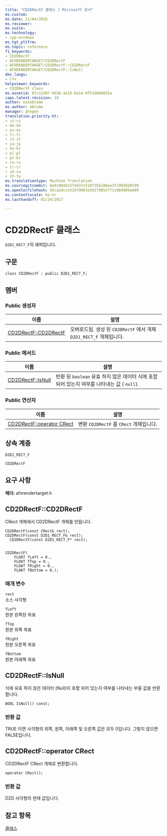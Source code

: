 ```yaml
---
title: "CD2DRectF 클래스 | Microsoft 문서"
ms.custom: 
ms.date: 11/04/2016
ms.reviewer: 
ms.suite: 
ms.technology:
- cpp-windows
ms.tgt_pltfrm: 
ms.topic: reference
f1_keywords:
- CD2DRectF
- AFXRENDERTARGET/CD2DRectF
- AFXRENDERTARGET/CD2DRectF::CD2DRectF
- AFXRENDERTARGET/CD2DRectF::IsNull
dev_langs:
- C++
helpviewer_keywords:
- CD2DRectF class
ms.assetid: 87c12d87-9d18-4a19-ba14-0f51d6b6835a
caps.latest.revision: 18
author: mikeblome
ms.author: mblome
manager: ghogen
translation.priority.ht:
- cs-cz
- de-de
- es-es
- fr-fr
- it-it
- ja-jp
- ko-kr
- pl-pl
- pt-br
- ru-ru
- tr-tr
- zh-cn
- zh-tw
ms.translationtype: Machine Translation
ms.sourcegitcommit: 0e0c08ddc57d437c51872b5186ae3fc983bb0199
ms.openlocfilehash: 5bca2dcce32679083e5917d855f711984989a489
ms.contentlocale: ko-kr
ms.lasthandoff: 02/24/2017

---
```

# <a name="cd2drectf-class"></a>CD2DRectF 클래스
`D2D1_RECT_F`의 래퍼입니다.  
  
## <a name="syntax"></a>구문  
  
```  
class CD2DRectF : public D2D1_RECT_F;  
```  
  
## <a name="members"></a>멤버  
  
### <a name="public-constructors"></a>Public 생성자  
  
|이름|설명|  
|----------|-----------------|  
|[CD2DRectF::CD2DRectF](#cd2drectf)|오버로드됨. 생성 된 `CD2DRectF` 에서 개체 `D2D1_RECT_F` 개체입니다.|  
  
### <a name="public-methods"></a>Public 메서드  
  
|이름|설명|  
|----------|-----------------|  
|[CD2DRectF::IsNull](#isnull)|반환 된 `boolean` 유효 하지 않은 데이터 식에 포함 되어 있는지 여부를 나타내는 값 ( `null`).|  
  
### <a name="public-operators"></a>Public 연산자  
  
|이름|설명|  
|----------|-----------------|  
|[CD2DRectF::operator CRect](#operator_crect)|변환 `CD2DRectF` 를 `CRect` 개체입니다.|  
  
## <a name="inheritance-hierarchy"></a>상속 계층  
 `D2D1_RECT_F`  
  
 `CD2DRectF`  
  
## <a name="requirements"></a>요구 사항  
 **헤더:** afxrendertarget.h  
  
##  <a name="cd2drectf"></a>CD2DRectF::CD2DRectF  
 CRect 개체에서 CD2DRectF 개체를 만듭니다.  
  
```  
CD2DRectF(const CRect& rect);  
CD2DRectF(const D2D1_RECT_F& rect);  
  CD2DRectF(const D2D1_RECT_F* rect);

 
CD2DRectF(
    FLOAT fLeft = 0.,  
    FLOAT fTop = 0.,  
    FLOAT fRight = 0.,  
    FLOAT fBottom = 0.);
```  
  
### <a name="parameters"></a>매개 변수  
 `rect`  
 소스 사각형  
  
 `fLeft`  
 원본 왼쪽된 좌표  
  
 `fTop`  
 원본 위쪽 좌표  
  
 `fRight`  
 원본 오른쪽 좌표  
  
 `fBottom`  
 원본 아래쪽 좌표  
  
##  <a name="isnull"></a>CD2DRectF::IsNull  
 식에 유효 하지 않은 데이터 (Null)이 포함 되어 있는지 여부를 나타내는 부울 값을 반환 합니다.  
  
```  
BOOL IsNull() const;  
```  
  
### <a name="return-value"></a>반환 값  
 TRUE 이면 사각형의 위쪽, 왼쪽, 아래쪽 및 오른쪽 값은 모두 0입니다. 그렇지 않으면 FALSE입니다.  
  
##  <a name="operator_crect"></a>CD2DRectF::operator CRect  
 CD2DRectF CRect 개체로 변환합니다.  
  
```  
operator CRect();
```   
  
### <a name="return-value"></a>반환 값  
 D2D 사각형의 현재 값입니다.  
  
## <a name="see-also"></a>참고 항목  
 [클래스](../../mfc/reference/mfc-classes.md)

